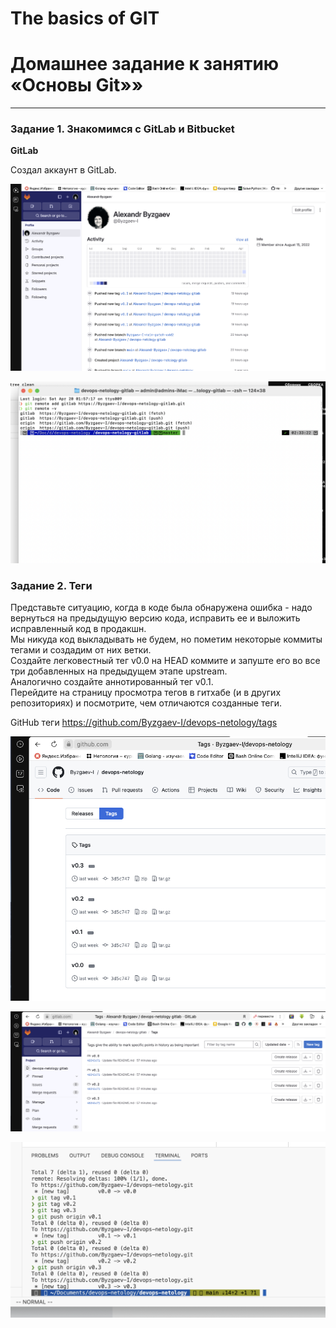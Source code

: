 # The basics of GIT

# **Домашнее задание к занятию «Основы Git»»**

---

### Задание 1. Знакомимся с GitLab и Bitbucket

**GitLab**  

Создал аккаунт в GitLab.

![image](https://github.com/Byzgaev-I/The-basics-of-GIT/blob/main/1.png)

![image](https://github.com/Byzgaev-I/The-basics-of-GIT/blob/main/2.png)

### Задание 2. Теги

Представьте ситуацию, когда в коде была обнаружена ошибка - надо вернуться на предыдущую версию кода, исправить ее и выложить исправленный код в продакшн.   
Мы никуда код выкладывать не будем, но пометим некоторые коммиты тегами и создадим от них ветки.  
Создайте легковестный тег v0.0 на HEAD коммите и запуште его во все три добавленных на предыдущем этапе upstream.  
Аналогично создайте аннотированный тег v0.1.  
Перейдите на страницу просмотра тегов в гитхабе (и в других репозиториях) и посмотрите, чем отличаются созданные теги.  

GitHub теги https://github.com/Byzgaev-I/devops-netology/tags

![image](https://github.com/Byzgaev-I/The-basics-of-GIT/blob/main/3%20GitHub.png)


![image](https://github.com/Byzgaev-I/The-basics-of-GIT/blob/main/4GitLab.png)


![image](https://github.com/Byzgaev-I/The-basics-of-GIT/blob/main/5.png)
